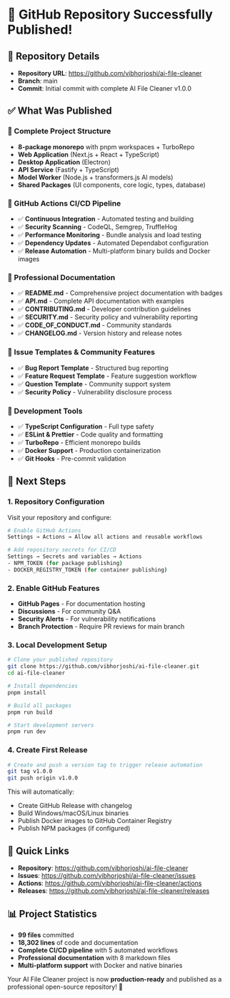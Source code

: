 # 🎉 GitHub Repository Successfully Published!

## 📍 Repository Details
- **Repository URL**: https://github.com/vibhorjoshi/ai-file-cleaner
- **Branch**: main
- **Commit**: Initial commit with complete AI File Cleaner v1.0.0

## ✅ What Was Published

### 📁 Complete Project Structure
- **8-package monorepo** with pnpm workspaces + TurboRepo
- **Web Application** (Next.js + React + TypeScript)
- **Desktop Application** (Electron)
- **API Service** (Fastify + TypeScript)
- **Model Worker** (Node.js + transformers.js AI models)
- **Shared Packages** (UI components, core logic, types, database)

### 🤖 GitHub Actions CI/CD Pipeline
- ✅ **Continuous Integration** - Automated testing and building
- ✅ **Security Scanning** - CodeQL, Semgrep, TruffleHog
- ✅ **Performance Monitoring** - Bundle analysis and load testing
- ✅ **Dependency Updates** - Automated Dependabot configuration
- ✅ **Release Automation** - Multi-platform binary builds and Docker images

### 📖 Professional Documentation
- ✅ **README.md** - Comprehensive project documentation with badges
- ✅ **API.md** - Complete API documentation with examples
- ✅ **CONTRIBUTING.md** - Developer contribution guidelines
- ✅ **SECURITY.md** - Security policy and vulnerability reporting
- ✅ **CODE_OF_CONDUCT.md** - Community standards
- ✅ **CHANGELOG.md** - Version history and release notes

### 🎫 Issue Templates & Community Features
- ✅ **Bug Report Template** - Structured bug reporting
- ✅ **Feature Request Template** - Feature suggestion workflow
- ✅ **Question Template** - Community support system
- ✅ **Security Policy** - Vulnerability disclosure process

### 🔧 Development Tools
- ✅ **TypeScript Configuration** - Full type safety
- ✅ **ESLint & Prettier** - Code quality and formatting
- ✅ **TurboRepo** - Efficient monorepo builds
- ✅ **Docker Support** - Production containerization
- ✅ **Git Hooks** - Pre-commit validation

## 🚀 Next Steps

### 1. Repository Configuration
Visit your repository and configure:
```bash
# Enable GitHub Actions
Settings → Actions → Allow all actions and reusable workflows

# Add repository secrets for CI/CD
Settings → Secrets and variables → Actions
- NPM_TOKEN (for package publishing)
- DOCKER_REGISTRY_TOKEN (for container publishing)
```

### 2. Enable GitHub Features
- **GitHub Pages** - For documentation hosting
- **Discussions** - For community Q&A
- **Security Alerts** - For vulnerability notifications
- **Branch Protection** - Require PR reviews for main branch

### 3. Local Development Setup
```bash
# Clone your published repository
git clone https://github.com/vibhorjoshi/ai-file-cleaner.git
cd ai-file-cleaner

# Install dependencies
pnpm install

# Build all packages
pnpm run build

# Start development servers
pnpm run dev
```

### 4. Create First Release
```bash
# Create and push a version tag to trigger release automation
git tag v1.0.0
git push origin v1.0.0
```

This will automatically:
- Create GitHub Release with changelog
- Build Windows/macOS/Linux binaries
- Publish Docker images to GitHub Container Registry
- Publish NPM packages (if configured)

## 🔗 Quick Links
- **Repository**: https://github.com/vibhorjoshi/ai-file-cleaner
- **Issues**: https://github.com/vibhorjoshi/ai-file-cleaner/issues
- **Actions**: https://github.com/vibhorjoshi/ai-file-cleaner/actions
- **Releases**: https://github.com/vibhorjoshi/ai-file-cleaner/releases

## 📊 Project Statistics
- **99 files** committed
- **18,302 lines** of code and documentation
- **Complete CI/CD pipeline** with 5 automated workflows
- **Professional documentation** with 8 markdown files
- **Multi-platform support** with Docker and native binaries

Your AI File Cleaner project is now **production-ready** and published as a professional open-source repository! 🎯